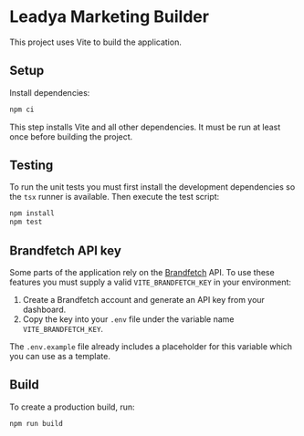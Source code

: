 # Leadya Marketing Builder

This project uses Vite to build the application.

## Setup

Install dependencies:

```bash
npm ci
```

This step installs Vite and all other dependencies. It must be run at least once
before building the project.

## Testing

To run the unit tests you must first install the development dependencies so the
`tsx` runner is available. Then execute the test script:

```bash
npm install
npm test
```

## Brandfetch API key

Some parts of the application rely on the [Brandfetch](https://brandfetch.com/)
API. To use these features you must supply a valid `VITE_BRANDFETCH_KEY` in your
environment:

1. Create a Brandfetch account and generate an API key from your dashboard.
2. Copy the key into your `.env` file under the variable name
   `VITE_BRANDFETCH_KEY`.

The `.env.example` file already includes a placeholder for this variable which
you can use as a template.

## Build

To create a production build, run:

```bash
npm run build
```

